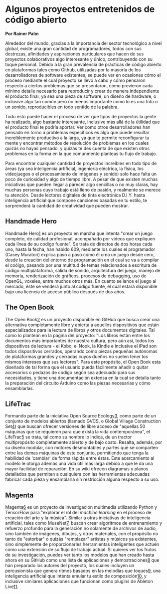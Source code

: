 # Algunos proyectos entretenidos de código abierto

**Por Rainer Palm**

Alrededor del mundo, gracias a la importancia del sector tecnológico a nivel global, existe una gran cantidad de programadores, todos con sus destrezas, afinidades y aspiraciones particulares que hacen de sus proyectos colaborativos algo interesante y único, contribuyendo con su toque personal. Debido a la gran prevalencia de prácticas de código abierto en plataformas tales como Github, utilizadas por la mayoría de los desarrolladores de software existentes, se puede ver en ocasiones cómo el proceso mediante el cual proyecto se llevó a cabo y cómo pensaron respecto a ciertos problemas que se presentaron, cómo previeron cada mínimo detalle necesario para reproducir y crear de manera independiente el producto final, ya sea una pieza de software, un diseño de hardware, o inclusive algo tan común pero no menos importante como lo es una foto o un sonido, reproducibles en todo sentido de la palabra.

Todo esto puede hacer el proceso de ver que tipos de proyectos la gente ha realizado, algo bastante interesante, inclusive más allá de la útilidad que el producto final te podría aportar. Ver como otros desarrolladores han pensado en torno a problemas específicos es algo que puede resultar increíblemente productivo a la larga, ya que te permite reconfigurar tu mente y encontrar métodos de resolución de problemas en los cuales quizás no hayas pensado, y quizás te des cuenta de que existen otros problemas en la forma en la que comunmente planteas tu flujo de trabajo.

Para encontrar cualquier cantidad de proyectos increíbles en todo tipo de áreas (ya sea inteligencia artificial, ingeniería eléctrica, la física, los videojuegos o el procesamiento de imágenes y sonido) solo hace falta un poco de curiosidad y algo de tiempo libre. A pesar de que existen muchas iniciativas que pueden llegar a parecer algo sencillas o no muy claras, hay muchas personas cuyo trabajo está lleno de pasión, y realmente se merece tu atención. Desde lectores digitales de tinta electrónica D.I.Y. hasta inteligencia artificial que compone canciones basadas en tu estilo, te sorprenderá la cantidad de creatividad que pueden mostrar.

## Handmade Hero

Handmade Hero[1] es un proyecto en marcha que intenta "crear un juego completo, de calidad profesional, acompañado por videos que expliquen cada línea de su codigo fuente". Se trata de directos de dos horas cada uno, hasta la fecha, han habido 609,  mediante los cuales el programador (Casey Muratori) explica paso a paso cómo él crea un juego desde cero, desde la creación del entorno de programación en el cual se va a compilar el coóigo, pasando por una multitud de temas relacionados a escritura de código multiplataforma, salida de sonido, arquitectura del juego, manejo de memoría, renderización de gráficos, procesos de debugging, uso de OpenGL, voxeles, entre muchos otros más. En cuanto se lance el juego al mercado, éste se venderá junto al código fuente, el cual estará disponible bajo una licencia de acceso público después de dos años.

## The Open Book

The Open Book[2] es un proyecto disponible en GitHub que busca crear una alternativa completamente libre y abierta a aquellos dispositivos que están especializados para la lectura de libros y otros documentos digitales. Tal como lo plantean en la pagina del proyecto: "Los libros están entre los documentos más importantes de nuestra cultura, pero aún asi, todos los dispositivos de lectura - el Kobo, el Nook, la Kindle e inclusive el iPad son todos dispositivos cerrados, operando como piezas pequeñas autónomas de plataformas grandes y cerradas cuyos dueños no suelen tener los mismos intereses que sus lectores". Para este propósito, el Open Book esta diseñado de tal forma que el usuario pueda fácilmente añadir o quitar accesorios o pedazos de código según sea adecuado para sus necesidades, y tiene una documentación extensa en la cual se detalla tanto la preparación del circuito Arduino como las piezas necesarias y cómo ensamblarlas. 

## LifeTrac

Formando parte de la iniciativa Open Source Ecology[3], como parte de un conjunto de modelos abiertos (llamado GVCS, o Global Village Construction Set[4]) que buscan ofrecer versiones de libre acceso de "aquellas 50 máquinas que se requieren para que exista la vida contemporánea", el LifeTrac[5] se trata, tal como su nombre lo indica, de un tractor multipropósito completamente abierto y de bajo costo. Resalta, además, por su diseño modular, con motores desmontables y partes que se comparten entre las demas máquinas de este conjunto, permitiendo que tenga la habilidad de 'cambiar' de forma rápida entre éstas. Este acercamiento al modelo le otorga además una vida útíl más larga debido a que le da una mayor facilidad de reparación. En su wiki ofrecen diagramas y planos detallados que permiten a cualquiera con las herramientas adecuadas fabricar cada pieza y ensamblarla sín restricción alguna respecto a su uso.

## Magenta

Magenta[6] es un proyecto de investigación multimedia utilizando Python y TensorFlow para "explorar el rol del *machine learning* en el proceso de creación del arte y la música". Similar a otras iniciativas de inteligencia artificial, tales como MuseNet[7], buscan crear algoritmos de entrenamiento y refuerzo profundo para la generación no solamente de archivos de audio, sino también de imágenes, dibujos, y otros materiales, con el propósito no tanto de "estorbar" o quizás "remplazar" artistas y músicos ya existentes, sino simplemente de proporcionarles herramientas inteligentes que actuén como una extensión de su flujo de trabajo actual. Si quieres ver los frutos de su investigación, puedes ver tanto los modelos que han creado hasta ahora en su GitHub como una lista de aplicaciones y demostraciones[8] que han preparado los autores del proyecto, los cuales incluyen un percusionista que genera ritmos basados en las melodías que toques[9], una inteligencia artificial que intenta emular tu estilo de composición[10], y inclusive similares aplicaciones que funcionan como plugins de Ableton Live[11].

[1]: https://handmadehero.org/ "Handmade Hero"
[2]: https://github.com/joeycastillo/The-Open-Book "The Open Book"
[3]: https://www.opensourceecology.org/about-overview/ "Open Source Ecology"
[4]: https://wiki.opensourceecology.org/wiki/Global_Village_Construction_Set "Global Village Construction Set"
[5]: https://wiki.opensourceecology.org/wiki/LifeTrac "LifeTrac"
[6]: https://github.com/magenta/magenta "Magenta"
[7]: https://openai.com/blog/musenet/ "MuseNet"
[8]: https://magenta.tensorflow.org/demos/web/ "Web apps built with Magenta.js"
[9]: https://magenta.tensorflow.org/drumbot "DrumBot"
[10]: https://magenta.tensorflow.org/midi-me "MidiMe" 
[11]: https://magenta.tensorflow.org/studio-announce "Magenta Studio"
